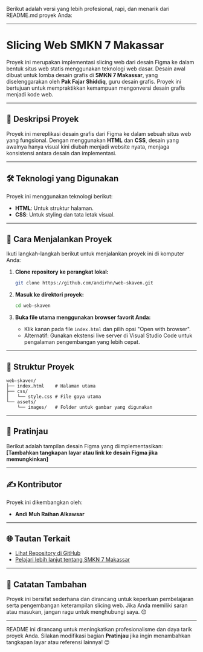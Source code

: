 Berikut adalah versi yang lebih profesional, rapi, dan menarik dari README.md proyek Anda:

---

# Slicing Web SMKN 7 Makassar

Proyek ini merupakan implementasi slicing web dari desain Figma ke dalam bentuk situs web statis menggunakan teknologi web dasar. Desain awal dibuat untuk lomba desain grafis di **SMKN 7 Makassar**, yang diselenggarakan oleh **Pak Fajar Shiddiq**, guru desain grafis. Proyek ini bertujuan untuk mempraktikkan kemampuan mengonversi desain grafis menjadi kode web.

---

## 🎯 Deskripsi Proyek

Proyek ini mereplikasi desain grafis dari Figma ke dalam sebuah situs web yang fungsional. Dengan menggunakan **HTML** dan **CSS**, desain yang awalnya hanya visual kini diubah menjadi website nyata, menjaga konsistensi antara desain dan implementasi.

---

## 🛠️ Teknologi yang Digunakan

Proyek ini menggunakan teknologi berikut:
- **HTML**: Untuk struktur halaman.
- **CSS**: Untuk styling dan tata letak visual.

---

## 🚀 Cara Menjalankan Proyek

Ikuti langkah-langkah berikut untuk menjalankan proyek ini di komputer Anda:

1. **Clone repository ke perangkat lokal:**
   ```bash
   git clone https://github.com/andirhn/web-skaven.git
   ```

2. **Masuk ke direktori proyek:**
   ```bash
   cd web-skaven
   ```

3. **Buka file utama menggunakan browser favorit Anda:**
   - Klik kanan pada file `index.html` dan pilih opsi "Open with browser".
   - Alternatif: Gunakan ekstensi live server di Visual Studio Code untuk pengalaman pengembangan yang lebih cepat.

---

## 📂 Struktur Proyek

```
web-skaven/
├── index.html    # Halaman utama
├── css/
│   └── style.css # File gaya utama
└── assets/
    └── images/   # Folder untuk gambar yang digunakan
```

---

## 📸 Pratinjau

Berikut adalah tampilan desain Figma yang diimplementasikan:  
**[Tambahkan tangkapan layar atau link ke desain Figma jika memungkinkan]**

---

## ✍️ Kontributor

Proyek ini dikembangkan oleh:
- **Andi Muh Raihan Alkawsar**

---

## 🌐 Tautan Terkait

- [Lihat Repository di GitHub](https://github.com/andirhn/web-skaven)  
- [Pelajari lebih lanjut tentang SMKN 7 Makassar](https://smkn7makassar.sch.id)  

---

## 📌 Catatan Tambahan

Proyek ini bersifat sederhana dan dirancang untuk keperluan pembelajaran serta pengembangan keterampilan slicing web. Jika Anda memiliki saran atau masukan, jangan ragu untuk menghubungi saya. 😊

--- 

README ini dirancang untuk meningkatkan profesionalisme dan daya tarik proyek Anda. Silakan modifikasi bagian **Pratinjau** jika ingin menambahkan tangkapan layar atau referensi lainnya! 😊
